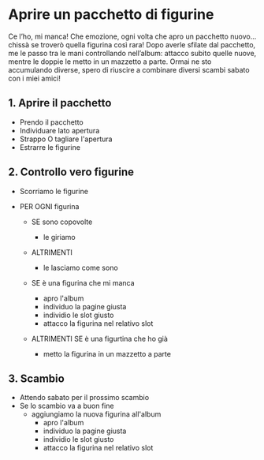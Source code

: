 # Aprire un pacchetto di figurine
Ce l’ho, mi manca!
Che emozione, ogni volta che apro un pacchetto nuovo... chissà se troverò quella figurina così rara!
Dopo averle sfilate dal pacchetto, me le passo tra le mani controllando nell’album: attacco subito quelle nuove, mentre le doppie le metto in un mazzetto a parte. Ormai ne sto accumulando diverse, spero di riuscire a combinare diversi scambi sabato con i miei amici! 

## 1. Aprire il pacchetto
  - Prendo il pacchetto 
  - Individuare lato apertura
  - Strappo O tagliare l'apertura
  - Estrarre le figurine

## 2. Controllo vero figurine
  - Scorriamo le figurine
  
  - PER OGNI figurina
    - SE sono copovolte
      - le giriamo
    - ALTRIMENTI
      - le lasciamo come sono

    - SE è una figurina che mi manca
      - apro l'album
      - individuo la pagine giusta
      - individio le slot giusto
      - attacco la figurina nel relativo slot
        
    - ALTRIMENTI SE è una figurtina che ho già
      - metto la figurina in un mazzetto a parte

## 3. Scambio
  - Attendo sabato per il prossimo scambio 
  - Se lo scambio va a buon fine
    - aggiungiamo la nuova figurina all'album
      - apro l'album
      - individuo la pagine giusta
      - individio le slot giusto
      - attacco la figurina nel relativo slot